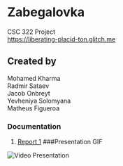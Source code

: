 # Zabegalovka
CSC 322 Project<br />
https://liberating-placid-ton.glitch.me
## Created by
Mohamed Kharma<br />
Radmir Sataev<br />
Jacob Onbreyt<br />
Yevheniya Solomyana<br />
Matheus Figueroa
### Documentation
1.	[Report 1](https://github.com/Zabegalovka/Zabegalovka/blob/main/report%201.pdf)
###Presentation GIF
<img src='presentation.gif' title='Presentation' width='' alt='Video Presentation' />
